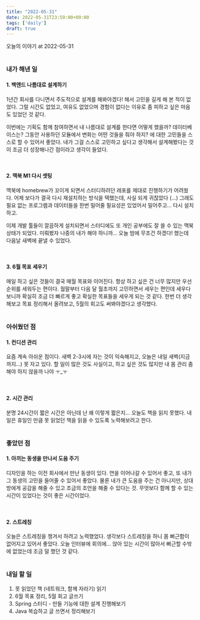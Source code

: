 ```yaml
---
title: "2022-05-31"
date: 2022-05-31T23:59:00+09:00
tags: ['daily']
draft: true
---
```

오늘의 이야기 at 2022-05-31
<!--more--> 

#
### 내가 해낸 일
#### 1. 백엔드 나름대로 설계하기
1년간 회사를 다니면서 주도적으로 설계를 해봐야겠다! 해서 고민을 길게 해 본 적이 없었다. 
그럴 시간도 없었고, 여유도 없었으며 경험이 없다는 이유로 좀 피하고 싶은 마음도 있었던 것 같다. 

이번에는 기획도 함께 참여하면서 내 나름대로 설계를 한다면 어떻게 했을까? 데이터베이스는? 그동안 사용하던 모듈에서 변화는 어떤 것들을 줘야 하지? 에 대한 고민들을 스스로 할 수 있어서 좋았다. 
내가 그걸 스스로 고민하고 싶다고 생각해서 설계해봤다는 것이 조금 더 성장해나간 점이라고 생각이 들었다.

<br/>

#### 2. 맥북 M1 다시 셋팅
맥북에 homebrew가 꼬이게 되면서 스터디하려던 레포를 제대로 진행하기가 어려웠다. 
어제 보다가 결국 다시 재설치하는 방식을 택했는데, 사실 되게 귀찮았다 (...) 
그래도 필요 없는 프로그램과 데이터들을 한번 밀어줄 필요성은 있었어서 밀어주고... 다시 설치하고. 

이제 개발 툴들이 깔끔하게 설치되면서 스터디에도 또 개인 공부에도 잘 쓸 수 있는 맥북 상태가 되었다. 
미뤄봤자 나중의 내가 해야 하니까... 오늘 밤에 무조건 하겠다! 했는데 다음날 새벽에 끝낼 수 있었다.

<br/>

#### 3. 6월 목표 세우기
매일 하고 싶은 것들이 결국 매월 목표와 이어진다. 
항상 하고 싶은 건 너무 많지만 우선순위를 세워두는 편이다. 
월말부터 다음 달 월초까지 고민하면서 세우는 편인데 세우다 보니까 확실히 조금 더 빠르게 좋고 확실한 목표들을 세우게 되는 것 같다. 
한번 더 생각해보고 목표 정리해서 올려보고, 5월의 회고도 써봐야겠다고 생각했다.


#
### 아쉬웠던 점
#### 1. 컨디션 관리
요즘 계속 아쉬운 점이다. 
새벽 2-3시에 자는 것이 익숙해지고, 오늘은 내일 새벽(지금까지...) 못 자고 있다. 
할 일이 많은 것도 사실이고, 하고 싶은 것도 많지만 내 몸 관리 좀 해야 하지 않을까 나야 ㅜ_ㅜ

<br/>

#### 2. 시간 관리
분명 24시간이 짧은 시간은 아닌데 난 왜 이렇게 짧은지... 오늘도 책을 읽지 못했다. 
내일은 휴일인 만큼 못 읽었던 책을 읽을 수 있도록 노력해보려고 한다.


#
### 좋았던 점
#### 1. 아끼는 동생을 만나서 도움 주기
디자인을 하는 이전 회사에서 만난 동생이 있다. 
연을 이어나갈 수 있어서 좋고, 또 내가 그 동생의 고민을 들어줄 수 있어서 좋았다. 
물론 내가 큰 도움을 주는 건 아니지만, 상대방에게 공감을 해줄 수 있고 조금의 조언을 해줄 수 있다는 것. 
무엇보다 함께 할 수 있는 시간이 있었다는 것이 좋은 시간이었다.

<br/>

#### 2. 스트레칭
오늘은 스트레칭을 챙겨서 하려고 노력했었다. 
생각보다 스트레칭을 하니 몸 뻐근함이 없어지고 있어서 좋았다. 
오늘 인터뷰에 회의에... 앉아 있는 시간이 많아서 뻐근할 수밖에 없었는데 조금 덜 했던 것 같다.


#
### 내일 할 일
1. 못 읽었던 책 (네트워크, 함께 자라기) 읽기
2. 6월 목표 정리, 5월 회고 글쓰기
3. Spring 스터디 - 만들 기능에 대한 설계 진행해보기
4. Java 복습하고 글 쓰면서 정리해보기